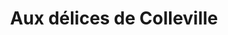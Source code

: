---
title: "Aux délices de Colleville"
url: /colleville-montgomery/aux-delices-de-colleville/
shop: Bäckerei
---